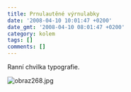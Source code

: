```yaml
---
title: Prnulautěné výrnulabky
date: '2008-04-10 10:01:47 +0200'
date_gmt: '2008-04-10 08:01:47 +0200'
category: kolem
tags: []
comments: []
---
```

<p>Ranní chvilka typografie.</p>
<p><img src='/assets/migrated/wp-uploads/2008/04/obraz268.jpg' alt='obraz268.jpg' /></p>

